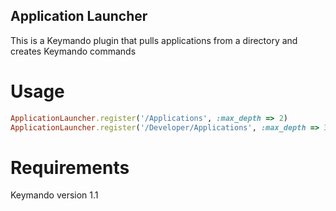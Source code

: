 Application Launcher
-----

This is a Keymando plugin that pulls applications from a directory and creates Keymando commands


Usage
=======

```ruby
ApplicationLauncher.register('/Applications', :max_depth => 2)
ApplicationLauncher.register('/Developer/Applications', :max_depth => 3)

```

Requirements
=======

Keymando version 1.1
